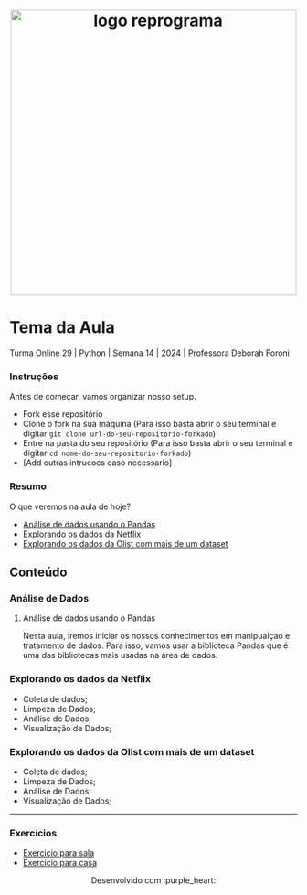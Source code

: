 <h1 align="center">
  <img src="assets/reprograma-fundos-claros.png" alt="logo reprograma" width="500">
</h1>

# Tema da Aula

Turma Online 29 | Python | Semana 14 | 2024 | Professora Deborah Foroni

### Instruções
Antes de começar, vamos organizar nosso setup.
* Fork esse repositório 
* Clone o fork na sua máquina (Para isso basta abrir o seu terminal e digitar `git clone url-do-seu-repositorio-forkado`)
* Entre na pasta do seu repositório (Para isso basta abrir o seu terminal e digitar `cd nome-do-seu-repositorio-forkado`)
* [Add outras intrucoes caso necessario]

### Resumo
O que veremos na aula de hoje?

<a name="ancora"></a>

* [Análise de dados usando o Pandas](#Tema1)
* [Explorando os dados da Netflix](#Tema2)
* [Explorando os dados da Olist com mais de um dataset](#Tema3)

## Conteúdo
### <a id="Tema1"></a>
### Análise de Dados

1. Análise de dados usando o Pandas
    
    Nesta aula, iremos iniciar os nossos conhecimentos em manipualçao e tratamento de dados. Para isso, vamos usar a biblioteca Pandas que é uma das bibliotecas mais usadas na área de dados.
  
### <a id="Tema2"></a>
### Explorando os dados da Netflix 
    
* Coleta de dados;
* Limpeza de Dados;    
* Análise de Dados;
* Visualização de Dados;


### <a id="Tema3"></a>   
### Explorando os dados da Olist com mais de um dataset

* Coleta de dados;
* Limpeza de Dados;    
* Análise de Dados;
* Visualização de Dados;

***
### Exercícios 
* [Exercicio para sala](https://github.com/reprograma/on29-python-s14-analise-de-dados/tree/main/exercicios/para-sala)
* [Exercicio para casa](https://github.com/reprograma/on29-python-s14-analise-de-dados/tree/main/exercicios/para-casa)

<p align="center">
Desenvolvido com :purple_heart:  
</p>


